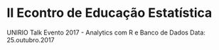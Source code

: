 # II Econtro de Educação Estatística
UNIRIO Talk Evento 2017 - Analytics com R e Banco de Dados
Data: 25.outubro.2017
